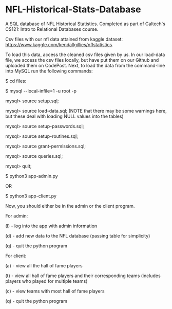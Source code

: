 # NFL-Historical-Stats-Database

A SQL database of NFL Historical Statistics. Completed as part of Caltech's CS121: Intro to Relational Databases course.

Csv files with our nfl data attained from kaggle dataset: https://www.kaggle.com/kendallgillies/nflstatistics.

To load this data, access the cleaned csv files given by us. In our load-data file, we access the csv files locally, but have put them on our Github and uploaded them on CodePost. Next, to load the data from the command-line into MySQL run the following commands:

$ cd files:

$ mysql --local-infile=1 -u root -p

mysql> source setup.sql;

mysql> source load-data.sql; (NOTE that there may be some warnings here, but these deal with loading NULL values into the tables)

mysql> source setup-passwords.sql;

mysql> source setup-routines.sql;

mysql> source grant-permissions.sql;

mysql> source queries.sql;

mysql> quit;

$ python3 app-admin.py

OR

$ python3 app-client.py

Now, you should either be in the admin or the client program.

For admin:

(l) - log into the app with admin information

(d) - add new data to the NFL database (passing table for simplicity)

(q) - quit the python program

For client:

(a) - view all the hall of fame players

(t) - view all hall of fame players and their corresponding teams (includes players who played for multiple teams)

(c) - view teams with most hall of fame players

(q) - quit the python program
